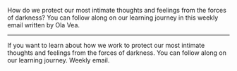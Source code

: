 How do we protect our most intimate thoughts and feelings from the forces of darkness? You can follow along on our learning journey in this weekly email written by Ola Vea.


---
If you want to learn about how we work to protect our most intimate thoughts and feelings from the forces of darkness. You can follow along on our learning journey. Weekly email.



